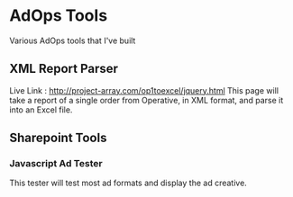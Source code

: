 # AdOps Tools
Various AdOps tools that I've built

## XML Report Parser
Live Link : http://project-array.com/op1toexcel/jquery.html
This page will take a report of a single order from Operative, in XML format, and parse it into an Excel file.

## Sharepoint Tools
### Javascript Ad Tester
This tester will test most ad formats and display the ad creative.
